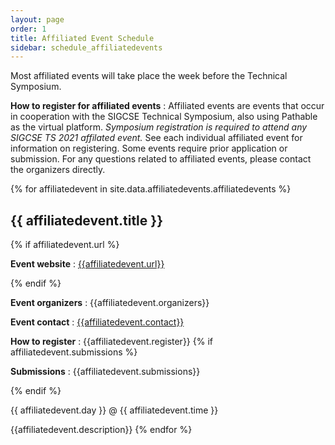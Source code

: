 ```yaml
---
layout: page
order: 1
title: Affiliated Event Schedule
sidebar: schedule_affiliatedevents
---
```


Most affiliated events will take place the week before the Technical Symposium.

<strong>How to register for affiliated events</strong> : Affiliated events are events that occur in cooperation with the SIGCSE Technical Symposium, also using Pathable as the virtual platform.  <em>Symposium registration is required to attend any SIGCSE TS 2021 affilated event.</em>  See each individual affiliated event for information on registering.  Some events require prior application or submission.  For any questions related to affiliated events, please contact the organizers directly.

{% for affiliatedevent in site.data.affiliatedevents.affiliatedevents %}
<h2 id="event-{{affiliatedevent.event | downcase}}">{{ affiliatedevent.title }}</h2>
{% if affiliatedevent.url %}
<p><strong>Event website</strong> : <a href="{{affiliatedevent.url}}" target=_new>{{affiliatedevent.url}}</a></p>
{% endif %}
<p><strong>Event organizers</strong> : {{affiliatedevent.organizers}}</p>
<p><strong>Event contact</strong> : <a href="mailto:{{affiliatedevent.contact}}">{{affiliatedevent.contact}}</a></p>
<p><strong>How to register</strong> : {{affiliatedevent.register}}
{% if affiliatedevent.submissions %}
<p><strong>Submissions</strong> : {{affiliatedevent.submissions}}</p>
{% endif %}
<p>{{ affiliatedevent.day }} @ {{ affiliatedevent.time }}</p>
{{affiliatedevent.description}}
{% endfor %}